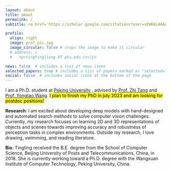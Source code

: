 ```yaml
---
layout: about
title: about
permalink: /
subtitle: <a href='https://scholar.google.com/citations?user=sEWK8i4AAAAJ&hl=zh-CN'>[Google Scholar]</a>. <a href='https://github.com/tingtingliangvs'>[GitHub]</a>.  <a href='https://tingtingliangvs.github.io/assets/pdf/ttliang_cv.pdf'>[CV]</a>. 

profile:
  align: right
  image: prof_pic.jpg
  image_circular: false # crops the image to make it circular
  # address: >
  #   <p>tingtingliang AT pku.edu.cn</p>

news: false  # includes a list of news items
selected_papers: true # includes a list of papers marked as "selected={true}"
social: false  # includes social icons at the bottom of the page
---
```


I am a Ph.D. student at <a href='https://english.pku.edu.cn/' >Peking University</a> , advised by <a href='https://www.icst.pku.edu.cn/english/people/tt/1297391.htm' >Prof. Zhi Tang</a> and <a href='https://www.icst.pku.edu.cn/xztd/1298696.htm' >Prof. Yongtao Wang</a>.  <mark>I plan to finish my PhD in july 2023 and am looking for postdoc positions!<mark>

**Research**: I am excited about developing deep models with hand-designed and automated search methods to solve computer
vision challenges. Currently, my research focuses on learning 2D and 3D representations of objects and scenes
towards improving accuracy and robustness of perception tasks in complex environments. Outside my research, I love drawing, swimming, and reading literature.

**Bio**: Tingting received the B.E. degree from the School of Computer Science, Beijing University of Posts and Telecommunications, China, in 2018. She is currently working toward a Ph.D. degree with the Wangxuan Institute of Computer Technology, Peking University, China. 

